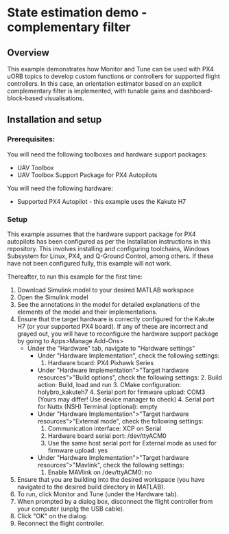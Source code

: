 # State estimation demo - complementary filter

## Overview
This example demonstrates how Monitor and Tune can be used with PX4 uORB topics to develop custom functions or controllers for supported flight controllers. In this case, an orientation estimator based on an explicit complementary filter is implemented, with tunable gains and dashboard-block-based visualisations. 

## Installation and setup

### Prerequisites:
You will need the following toolboxes and hardware support packages:
- UAV Toolbox
- UAV Toolbox Support Package for PX4 Autopilots

You will need the following hardware:
- Supported PX4 Autopilot - this example uses the Kakute H7

### Setup
This example assumes that the hardware support package for PX4 autopilots has been configured as per the Installation instructions in this repository. This involves installing and configuring toolchains, Windows Subsystem for Linux, PX4, and Q-Ground Control, among others. If these have not been configured fully, this example will not work. 

Thereafter, to run this example for the first time:
1. Download Simulink model to your desired MATLAB workspace
2. Open the Simulink model
3. See the annotations in the model for detailed explanations of the elements of the model and their implementations. 
4. Ensure that the target hardware is correctly configured for the Kakute H7 (or your supported PX4 board). If any of these are incorrect and grayed out, you will have to reconfigure the hardware support package by going to Apps>Manage Add-Ons>
    - Under the "Hardware" tab, navigate to "Hardware settings"
        - Under "Hardware Implementation", check the following settings:
            1. Hardware board: PX4 Pixhawk Series
        - Under "Hardware Implementation">"Target hardware resources">"Build options", check the following settings:
            2. Build action: Build, load and run
            3. CMake configuration: holybro_kakuteh7
            4. Serial port for firmware upload: COM3 (Yours may differ! Use device manager to check)
            4. Serial port for Nuttx (NSH) Terminal (optional): empty
        - Under "Hardware Implementation">"Target hardware resources">"External mode", check the following settings:
            1. Communication interface: XCP on Serial
            2. Hardware board serial port: /dev/ttyACM0
            3. Use the same host serial port for External mode as used for firmware upload: yes
        - Under "Hardware Implementation">"Target hardware resources">"Mavlink", check the following settings:
            1. Enable MAVlink on /dev/ttyACM0: no
5. Ensure that you are building into the desired workspace (you have navigated to the desired build directory in MATLAB).
6. To run, click Monitor and Tune (under the Hardware tab).
7. When prompted by a dialog box, disconnect the flight controller from your computer (unplg the USB cable).
8. Click "OK" on the dialog.
9. Reconnect the flight controller.




